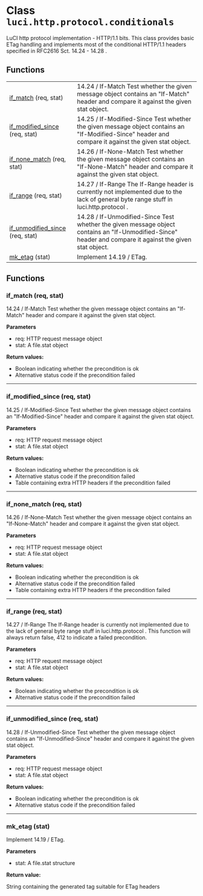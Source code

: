 # Class `luci.http.protocol.conditionals`

LuCI http protocol implementation - HTTP/1.1 bits. This class provides basic ETag handling and implements most of the conditional HTTP/1.1 headers specified in RFC2616 Sct. 14.24 - 14.28 .

## Functions

|                                                                  |                                                                                                                                                          |
| -                                                                | -                                                                                                                                                        |
| [if_match](#if_match-req-stat) (req, stat)                       | 14.24 / If-Match Test whether the given message object contains an "If-Match" header and compare it against the given stat object.                       |
| [if_modified_since](#if_modified_since-req-stat) (req, stat)     | 14.25 / If-Modified-Since Test whether the given message object contains an "If-Modified-Since" header and compare it against the given stat object.     |
| [if_none_match](#if_none_match-req-stat) (req, stat)             | 14.26 / If-None-Match Test whether the given message object contains an "If-None-Match" header and compare it against the given stat object.             |
| [if_range](#if_range-req-stat) (req, stat)                       | 14.27 / If-Range The If-Range header is currently not implemented due to the lack of general byte range stuff in luci.http.protocol .                    |
| [if_unmodified_since](#if_unmodified_since-req-stat) (req, stat) | 14.28 / If-Unmodified-Since Test whether the given message object contains an "If-Unmodified-Since" header and compare it against the given stat object. |
| [mk_etag](#mk_etag-stat) (stat)                                  | Implement 14.19 / ETag.                                                                                                                                  |

## Functions

### if_match (req, stat)

14.24 / If-Match Test whether the given message object contains an "If-Match" header and compare it against the given stat object.

**Parameters**

- req: HTTP request message object
- stat: A file.stat object

**Return values:**

+ Boolean indicating whether the precondition is ok
+ Alternative status code if the precondition failed

---
### if_modified_since (req, stat)

14.25 / If-Modified-Since Test whether the given message object contains an "If-Modified-Since" header and compare it against the given stat object.

**Parameters**

- req: HTTP request message object
- stat: A file.stat object

**Return values:**

+ Boolean indicating whether the precondition is ok
+ Alternative status code if the precondition failed
+ Table containing extra HTTP headers if the precondition failed

---
### if_none_match (req, stat)

14.26 / If-None-Match Test whether the given message object contains an "If-None-Match" header and compare it against the given stat object.

**Parameters**

- req: HTTP request message object
- stat: A file.stat object

**Return values:**

+ Boolean indicating whether the precondition is ok
+ Alternative status code if the precondition failed
+ Table containing extra HTTP headers if the precondition failed

---
### if_range (req, stat)

14.27 / If-Range The If-Range header is currently not implemented due to the lack of general byte range stuff in luci.http.protocol . This function will always return false, 412 to indicate a failed precondition.

**Parameters**

- req: HTTP request message object
- stat: A file.stat object

**Return values:**

+ Boolean indicating whether the precondition is ok
+ Alternative status code if the precondition failed

---
### if_unmodified_since (req, stat)

14.28 / If-Unmodified-Since Test whether the given message object contains an "If-Unmodified-Since" header and compare it against the given stat object.

**Parameters**

- req: HTTP request message object
- stat: A file.stat object

**Return values:**

+ Boolean indicating whether the precondition is ok
+ Alternative status code if the precondition failed

---
### mk_etag (stat)

Implement 14.19 / ETag.

**Parameters**

- stat: A file.stat structure

**Return value:**

String containing the generated tag suitable for ETag headers
